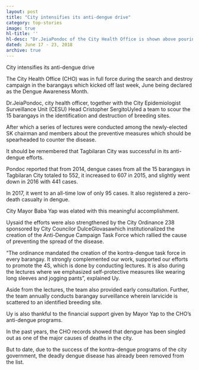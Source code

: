 ```yaml
---
layout: post
title: "City intensifies its anti-dengue drive"
category: top-stories
image: true
hl-title: ''
hl-desc: "Dr.JeiaPondoc of the City Health Office is shown above pouring in larvicide in an identified breeding site last week."
dated: June 17 - 23, 2018
archive: true
---
```


City intensifies its 
anti-dengue drive

The City Health Office (CHO) was in full force during the search and destroy campaign in the barangays which kicked off last week, June being declared as the Dengue Awareness Month.

Dr.JeiaPondoc, city health officer, together with the City Epidemiologist Surveillance Unit (CESU) Head Cristopher SergitoUyled a team to scour the 15 barangays in the identification and destruction of breeding sites. 

After which a series of lectures were conducted among the newly-elected SK chairman and members about the preventive measures which should be spearheaded to counter the disease.

It should be remembered that Tagbilaran City was successful in its anti-dengue efforts.

Pondoc reported that from 2014, dengue cases from all the 15 barangays in Tagbilaran City totaled to 552, it increased to 607 in 2015, and slightly went down in 2016 with 441 cases. 

In 2017, it went to an all-time low of only 95 cases. It also registered a zero-death casualty in dengue. 

City Mayor Baba Yap was elated with this meaningful accomplishment. 

Uysaid the efforts were also strengthened by the City Ordinance 238 sponsored by City Councilor DulceGlovasawhich institutionalized the creation of the Anti-Dengue Campaign Task Force which rallied the cause of preventing the spread of the disease.

“The ordinance mandated the creation of the kontra-dengue task force in every barangay. It strongly complemented our work, supported our efforts to promote the 4S, which is done by conducting lectures. It is also during the lectures where we emphasized self-protective measures like wearing long sleeves and jogging pants”, explained Uy. 

Aside from the lectures, the team also provided early consultation. Further, the team annually conducts barangay surveillance wherein larvicide is scattered to an identified breeding site.

Uy is also thankful to the financial support given by Mayor Yap to the CHO’s anti-dengue programs. 

In the past years, the CHO records showed that dengue has been singled out as one of the major causes of deaths in the city.

But to date, due to the success of the kontra-dengue programs of the city government, the deadly dengue disease has already been removed from the list.   